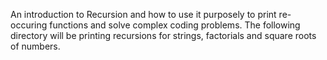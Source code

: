 An introduction to Recursion and how to use it purposely to print re-occuring functions and solve complex coding problems. The following directory will be printing recursions for strings, factorials and square roots of numbers.
